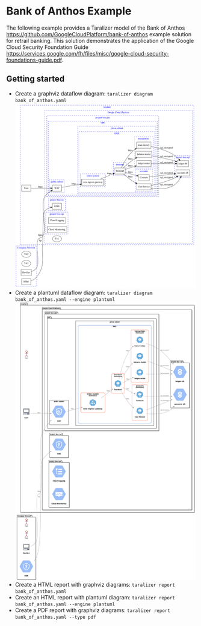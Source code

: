 # Bank of Anthos Example

The following example provides a Taralizer model of the Bank of Anthos <https://github.com/GoogleCloudPlatform/bank-of-anthos>  example solution for retrail banking.
This solution demonstrates the application of the Google Cloud Security Foundation Guide <https://services.google.com/fh/files/misc/google-cloud-security-foundations-guide.pdf>.

## Getting started

- Create a graphviz dataflow diagram: `taralizer diagram bank_of_anthos.yaml`
![GraphViz dot Dataflow Diagram](https://github.com/devmatic-it/taralizer/blob/main/examples/gcp/diagram_graphviz.png)
- Create a plantuml dataflow diagram: `taralizer diagram bank_of_anthos.yaml --engine plantuml`
![GraphViz dot Dataflow Diagram](https://github.com/devmatic-it/taralizer/blob/main/examples/gcp/diagram.png)
- Create a HTML report with graphviz diagrams: `taralizer report bank_of_anthos.yaml`
- Create an HTML report with plantuml diagram:  `taralizer report bank_of_anthos.yaml --engine plantuml`
- Create a PDF report with graphviz diagrams: `taralizer report bank_of_anthos.yaml --type pdf`
